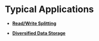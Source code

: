 # Typical Applications<a name="en-us_topic_0029161290"></a>

-   **[Read/Write Splitting](read-write-splitting.md)**  

-   **[Diversified Data Storage](diversified-data-storage.md)**  



